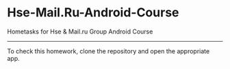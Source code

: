 # Hse-Mail.Ru-Android-Course
Hometasks for Hse &amp; Mail.ru Group Android Course 
____
To check this homework, clone the repository and open the appropriate app.
##### 
